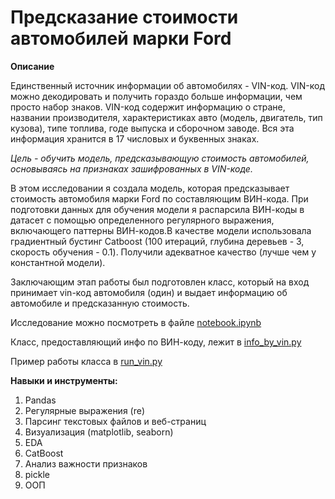 # Предсказание стоимости автомобилей марки Ford

**Описание**

Единственный источник информации об автомобилях - VIN-код. VIN-код можно декодировать и получить гораздо больше информации, чем просто набор знаков. VIN-код содержит информацию о стране, названии производителя, характеристиках авто (модель, двигатель, тип кузова), типе топлива, годе выпуска и сборочном заводе. Вся эта информация хранится в 17 числовых и буквенных знаках.

*Цель - обучить модель, предсказывающую стоимость автомобилей, основываясь на признаках зашифрованных в VIN-коде.*

В этом исследовании я создала модель, которая предсказывает стоимость автомобиля марки Ford по составляющим ВИН-кода. При подготовки данных для обучения модели я распарсила ВИН-коды в датасет с помощью определенного регулярного выражения, включающего паттерны ВИН-кодов.В качестве модели использовала градиентный бустинг Catboost (100 итераций, глубина деревьев - 3, скорость обучения - 0.1). Получили адекватное качество (лучше чем у константной модели).

Заключающим этап работы был подготовлен класс, который на вход принимает vin-код автомобиля (один) и выдает информацию об автомобиле и предсказанную стоимость.

Исследование можно посмотреть в файле [notebook.ipynb](https://github.com/annavntv/vin_parse_predict/edit/master/notebook.ipynb)

Класс, предоставляющий инфо по ВИН-коду, лежит в [info_by_vin.py](https://github.com/annavntv/vin_parse_predict/edit/master/info_by_vin.py)

Пример работы класса в [run_vin.py](https://github.com/annavntv/vin_parse_predict/edit/master/run_vin.py)

**Навыки и инструменты:**
1. Pandas
2. Регулярные выражения (re)
3. Парсинг текстовых файлов и веб-страниц
4. Визуализация (matplotlib, seaborn)
5. EDA
6. CatBoost
7. Анализ важности признаков
8. pickle
9. ООП




